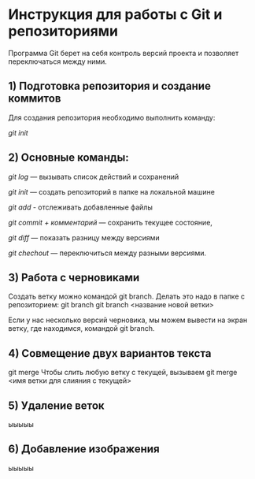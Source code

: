 # Инструкция для работы с Git и репозиториями

Программа Git берет на себя контроль версий проекта и позволяет переключаться между ними. 

## 1) Подготовка репозитория и создание коммитов

Для создания репозитория необходимо выполнить команду:

*git init*

## 2) Основные команды:

*git log* — вызывать список действий и сохранений

*git init* — создать репозиторий в папке на локальной машине

*git add* - отслеживать добавленные файлы

*git commit + комментарий* — сохранить текущее состояние,

*git diff* — показать разницу между версиями

*git chechout* — переключиться между разными версиями.

## 3) Работа с черновиками

Создать ветку можно командой git branch.
Делать это надо в папке с репозиторием: 
git branch
git branch <название новой ветки>

Если у нас несколько версий черновика, мы
можем вывести на экран ветку, где находимся,
командой git branch.

## 4) Совмещение двух вариантов текста

git merge
Чтобы слить любую ветку с текущей, вызываем
git merge <имя ветки для слияния с текущей>

## 5) Удаление веток

ыыыыы

## 6) Добавление изображения

ыыыыы
